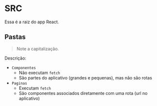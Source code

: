 # SRC

Essa é a raiz do app React.

## Pastas

> Note a capitalização.

Descrição:

- `Componentes`
  - Não executam `fetch`
  - São partes do aplicativo (grandes e pequenas), mas não são rotas
- `Paginas`
  - Executam `fetch`
  - São componentes associados diretamente com uma rota (url no aplicativo)
